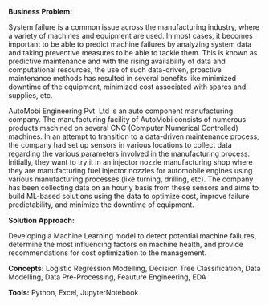 **Business Problem:**

System failure is a common issue across the manufacturing industry, where a variety of machines and equipment are used. In most cases, it becomes important to be able to predict machine failures by analyzing system data and taking preventive measures to be able to tackle them. This is known as predictive maintenance and with the rising availability of data and computational resources, the use of such data-driven, proactive maintenance methods has resulted in several benefits like minimized downtime of the equipment, minimized cost associated with spares and supplies, etc.

AutoMobi Engineering Pvt. Ltd is an auto component manufacturing company. The manufacturing facility of AutoMobi consists of numerous products machined on several CNC (Computer Numerical Controlled) machines. In an attempt to transition to a data-driven maintenance process, the company had set up sensors in various locations to collect data regarding the various parameters involved in the manufacturing process. Initially, they want to try it in an injector nozzle manufacturing shop where they are manufacturing fuel injector nozzles for automobile engines using various manufacturing processes (like turning, drilling, etc). The company has been collecting data on an hourly basis from these sensors and aims to build ML-based solutions using the data to optimize cost, improve failure predictability, and minimize the downtime of equipment.

**Solution Approach:**

Developing a Machine Learning model to detect potential machine failures, determine the most influencing factors on machine health, and provide recommendations for cost optimization to the management.

**Concepts:** Logistic Regression Modelling, Decision Tree Classification, Data Modelling, Data Pre-Processing, Feauture Engineering, EDA

**Tools:** Python, Excel, JupyterNotebook
